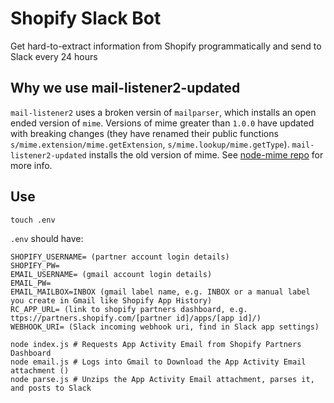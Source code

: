 # Shopify Slack Bot
Get hard-to-extract information from Shopify programmatically and send to Slack every 24 hours

## Why we use mail-listener2-updated
`mail-listener2` uses a broken versin of `mailparser`, which installs an open ended version of `mime`. Versions of mime greater than `1.0.0` have updated with breaking changes (they have renamed their public functions `s/mime.extension/mime.getExtension`, `s/mime.lookup/mime.getType`). `mail-listener2-updated` installs the old version of mime. See [node-mime repo](https://github.com/broofa/node-mime) for more info.

## Use
```
touch .env
```

`.env` should have:
```
SHOPIFY_USERNAME= (partner account login details)
SHOPIFY_PW=
EMAIL_USERNAME= (gmail account login details)
EMAIL_PW=
EMAIL_MAILBOX=INBOX (gmail label name, e.g. INBOX or a manual label you create in Gmail like Shopify App History)
RC_APP_URL= (link to shopify partners dashboard, e.g. ttps://partners.shopify.com/[partner id]/apps/[app id]/)
WEBHOOK_URI= (Slack incoming webhook uri, find in Slack app settings)
```

```
node index.js # Requests App Activity Email from Shopify Partners Dashboard
node email.js # Logs into Gmail to Download the App Activity Email attachment ()
node parse.js # Unzips the App Activity Email attachment, parses it, and posts to Slack
```
